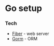 # Go setup

### Tech

- [Fiber](https://docs.gofiber.io/) - web server
- [Gorm](https://gorm.io/) - ORM
